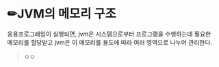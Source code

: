 # ✏JVM의 메모리 구조  

응용프로그래임이 실행되면, jvm은 시스템으로부터 프로그램을 수행하는데 필요한  
메모리를 할당받고 jvm은 이 메모리를 용도에 따라 여러 영역으로 나누어 관리한다.  

> ㅇㅇ
